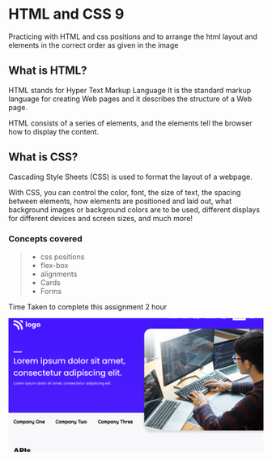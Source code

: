 # HTML and CSS 9

Practicing with HTML and css positions and to arrange the html layout and elements in the correct order as given in the image

## What is HTML?
HTML stands for Hyper Text Markup Language It is the standard markup language for creating Web pages
and it describes the structure of a Web page.

HTML consists of a series of elements, and the elements tell the browser how to display the content.

## What is CSS?
Cascading Style Sheets (CSS) is used to format the layout of a webpage.

With CSS, you can control the color, font, the size of text, the spacing between elements, how elements are positioned and laid out, what background images or background colors are to be used, different displays for different devices and screen sizes, and much more!

### Concepts covered

> - css positions
> - flex-box
> - alignments
> - Cards
> - Forms


Time Taken to complete this assignment 2 hour

![Screenshot](./thumbnail.png)

